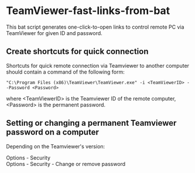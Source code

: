 # TeamViewer-fast-links-from-bat

This bat script generates one-click-to-open links to control remote PC via TeamViewer for given ID and password.

## Create shortcuts for quick connection

Shortcuts for quick remote connection via Teamviewer to another computer should contain a command of the following form:
```
"C:\Program Files (x86)\TeamViewer\TeamViewer.exe" -i <TeamViewerID> --Password <Password>
```
where \<TeamViewerID\> is the Teamviewer ID of the remote computer, \<Password\> is the permanent password.

## Setting or changing a permanent Teamviewer password on a computer

Depending on the Teamviewer's version:

Options - Security
<br>
Options - Security - Change or remove password 